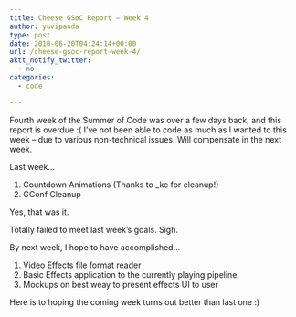 ```yaml
---
title: Cheese GSoC Report – Week 4
author: yuvipanda
type: post
date: 2010-06-20T04:24:14+00:00
url: /cheese-gsoc-report-week-4/
aktt_notify_twitter:
  - no
categories:
  - code

---
```

Fourth week of the Summer of Code was over a few days back, and this report is overdue :( I&#8217;ve not been able to code as much as I wanted to this week &#8211; due to various non-technical issues. Will compensate in the next week.

Last week&#8230;

  1. Countdown Animations (Thanks to _ke for cleanup!)
  2. GConf Cleanup

Yes, that was it. 

Totally failed to meet last week&#8217;s goals. Sigh.

By next week, I hope to have accomplished&#8230;

  1. Video Effects file format reader
  2. Basic Effects application to the currently playing pipeline.
  3. Mockups on best weay to present effects UI to user

Here is to hoping the coming week turns out better than last one :)